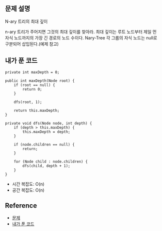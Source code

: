 ## 문제 설명
N-ary 트리의 최대 깊이

n-ary 트리가 주어지면 그것의 최대 깊이를 찾아라.
최대 깊이는 루트 노드부터 제일 먼 자식 노드까지의 가장 긴 경로의 노드 수이다.
Nary-Tree 각 그룹의 자식 노드는 null로 구분되어 삽입된다.(예제 참고)

## 내가 푼 코드
```
private int maxDepth = 0;

public int maxDepth(Node root) {
    if (root == null) {
        return 0;
    }
    
    dfs(root, 1);
    
    return this.maxDepth;
}

private void dfs(Node node, int depth) {
    if (depth > this.maxDepth) {
        this.maxDepth = depth;
    }
    
    if (node.children == null) {
        return;
    }
    
    for (Node child : node.children) {
        dfs(child, depth + 1);
    }
}
```
* 시간 복잡도: O(n)
* 공간 복잡도: O(n)

## Reference
* [문제](https://leetcode.com/problems/maximum-depth-of-n-ary-tree/)
* [내가 푼 코드](https://github.com/smpark1020/leetcode-practice/blob/master/src/leetcode/dfs/Q559.java)